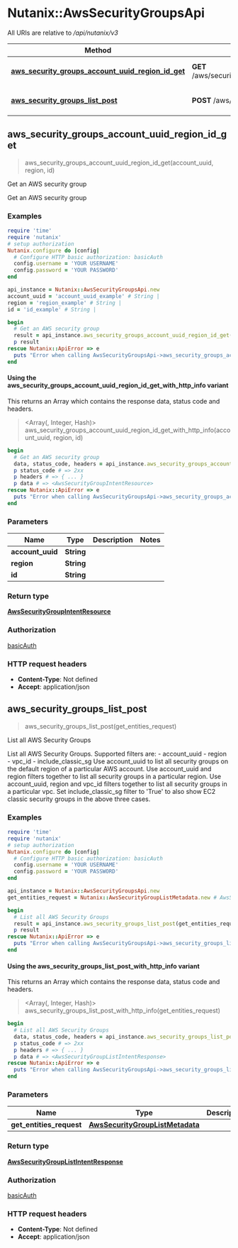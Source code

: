 # Nutanix::AwsSecurityGroupsApi

All URIs are relative to */api/nutanix/v3*

| Method | HTTP request | Description |
| ------ | ------------ | ----------- |
| [**aws_security_groups_account_uuid_region_id_get**](AwsSecurityGroupsApi.md#aws_security_groups_account_uuid_region_id_get) | **GET** /aws/security_groups/{account_uuid}/{region}/{id} | Get an AWS security group |
| [**aws_security_groups_list_post**](AwsSecurityGroupsApi.md#aws_security_groups_list_post) | **POST** /aws/security_groups/list | List all AWS Security Groups |


## aws_security_groups_account_uuid_region_id_get

> <AwsSecurityGroupIntentResource> aws_security_groups_account_uuid_region_id_get(account_uuid, region, id)

Get an AWS security group

Get an AWS security group

### Examples

```ruby
require 'time'
require 'nutanix'
# setup authorization
Nutanix.configure do |config|
  # Configure HTTP basic authorization: basicAuth
  config.username = 'YOUR USERNAME'
  config.password = 'YOUR PASSWORD'
end

api_instance = Nutanix::AwsSecurityGroupsApi.new
account_uuid = 'account_uuid_example' # String | 
region = 'region_example' # String | 
id = 'id_example' # String | 

begin
  # Get an AWS security group
  result = api_instance.aws_security_groups_account_uuid_region_id_get(account_uuid, region, id)
  p result
rescue Nutanix::ApiError => e
  puts "Error when calling AwsSecurityGroupsApi->aws_security_groups_account_uuid_region_id_get: #{e}"
end
```

#### Using the aws_security_groups_account_uuid_region_id_get_with_http_info variant

This returns an Array which contains the response data, status code and headers.

> <Array(<AwsSecurityGroupIntentResource>, Integer, Hash)> aws_security_groups_account_uuid_region_id_get_with_http_info(account_uuid, region, id)

```ruby
begin
  # Get an AWS security group
  data, status_code, headers = api_instance.aws_security_groups_account_uuid_region_id_get_with_http_info(account_uuid, region, id)
  p status_code # => 2xx
  p headers # => { ... }
  p data # => <AwsSecurityGroupIntentResource>
rescue Nutanix::ApiError => e
  puts "Error when calling AwsSecurityGroupsApi->aws_security_groups_account_uuid_region_id_get_with_http_info: #{e}"
end
```

### Parameters

| Name | Type | Description | Notes |
| ---- | ---- | ----------- | ----- |
| **account_uuid** | **String** |  |  |
| **region** | **String** |  |  |
| **id** | **String** |  |  |

### Return type

[**AwsSecurityGroupIntentResource**](AwsSecurityGroupIntentResource.md)

### Authorization

[basicAuth](../README.md#basicAuth)

### HTTP request headers

- **Content-Type**: Not defined
- **Accept**: application/json


## aws_security_groups_list_post

> <AwsSecurityGroupListIntentResponse> aws_security_groups_list_post(get_entities_request)

List all AWS Security Groups

List all AWS Security Groups. Supported filters are: - account_uuid - region - vpc_id - include_classic_sg Use account_uuid to list all security groups on the default region of a particular AWS account. Use account_uuid and region filters together to list all security groups in a particular region. Use account_uuid, region and vpc_id filters together to list all security groups in a particular vpc. Set include_classic_sg filter to 'True' to also show EC2 classic security groups in the above three cases. 

### Examples

```ruby
require 'time'
require 'nutanix'
# setup authorization
Nutanix.configure do |config|
  # Configure HTTP basic authorization: basicAuth
  config.username = 'YOUR USERNAME'
  config.password = 'YOUR PASSWORD'
end

api_instance = Nutanix::AwsSecurityGroupsApi.new
get_entities_request = Nutanix::AwsSecurityGroupListMetadata.new # AwsSecurityGroupListMetadata | 

begin
  # List all AWS Security Groups
  result = api_instance.aws_security_groups_list_post(get_entities_request)
  p result
rescue Nutanix::ApiError => e
  puts "Error when calling AwsSecurityGroupsApi->aws_security_groups_list_post: #{e}"
end
```

#### Using the aws_security_groups_list_post_with_http_info variant

This returns an Array which contains the response data, status code and headers.

> <Array(<AwsSecurityGroupListIntentResponse>, Integer, Hash)> aws_security_groups_list_post_with_http_info(get_entities_request)

```ruby
begin
  # List all AWS Security Groups
  data, status_code, headers = api_instance.aws_security_groups_list_post_with_http_info(get_entities_request)
  p status_code # => 2xx
  p headers # => { ... }
  p data # => <AwsSecurityGroupListIntentResponse>
rescue Nutanix::ApiError => e
  puts "Error when calling AwsSecurityGroupsApi->aws_security_groups_list_post_with_http_info: #{e}"
end
```

### Parameters

| Name | Type | Description | Notes |
| ---- | ---- | ----------- | ----- |
| **get_entities_request** | [**AwsSecurityGroupListMetadata**](AwsSecurityGroupListMetadata.md) |  |  |

### Return type

[**AwsSecurityGroupListIntentResponse**](AwsSecurityGroupListIntentResponse.md)

### Authorization

[basicAuth](../README.md#basicAuth)

### HTTP request headers

- **Content-Type**: Not defined
- **Accept**: application/json

